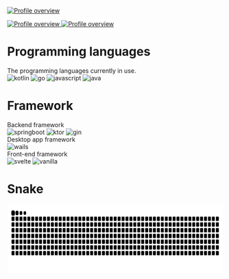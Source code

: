 <p>
  <a display="inline" target="_blank" href="http://github-profile-summary-cards.vercel.app/api/cards/profile-details?username=langbiantianya&theme=2077">
    <img alt="Profile overview" src="http://github-profile-summary-cards.vercel.app/api/cards/profile-details?username=langbiantianya&theme=2077" height="160">
  </a>
</p>
<p>
  <a display="inline" target="_blank" href="http://github-profile-summary-cards.vercel.app/api/cards/repos-per-language?username=langbiantianya&theme=2077">
    <img alt="Profile overview" src="http://github-profile-summary-cards.vercel.app/api/cards/repos-per-language?username=langbiantianya&theme=2077" height="160">
  </a>
    <a display="inline" target="_blank" href="http://github-profile-summary-cards.vercel.app/api/cards/most-commit-language?username=langbiantianya&theme=2077">
    <img alt="Profile overview" src="http://github-profile-summary-cards.vercel.app/api/cards/most-commit-language?username=langbiantianya&theme=2077" height="160">
  </a>
</p>

# Programming languages

The programming languages currently in use.   
![kotlin](https://img.shields.io/badge/-Kotlin-skyblue?style=for-the-badge&logo=kotlin&logoColor=black)
![go](https://img.shields.io/badge/-Go-skyblue?style=for-the-badge&logo=go&logoColor=black)
![javascript](https://img.shields.io/badge/-JavaScript-skyblue?style=for-the-badge&logo=javascript&logoColor=black)
![java](https://img.shields.io/badge/-Java-skyblue?style=for-the-badge&logo=OpenJDK&logoColor=black)

# Framework

Backend framework  
![springboot](https://img.shields.io/badge/-SpringBoot-green?style=for-the-badge&logo=springboot&logoColor=white)
![ktor](https://img.shields.io/badge/-ktor-green?style=for-the-badge&logo=ktor&logoColor=white)
![gin](https://img.shields.io/badge/-gin-green?style=for-the-badge&logo=gin&logoColor=white)  
Desktop app framework  
![wails](https://img.shields.io/badge/-wails-orangered?style=for-the-badge&logo=wails&logoColor=white)  
Front-end framework  
![svelte](https://img.shields.io/badge/-svelte-red?style=for-the-badge&logo=svelte&logoColor=white)
![vanilla](https://img.shields.io/badge/-vanilla-red?style=for-the-badge&logo=html5&logoColor=white)
# Snake
<p>
  <a display="inline" target="_blank" href="https://github.com/langbiantianya/langbiantianya/raw/refs/heads/output/github-contribution-grid-snake-dark.svg">
    <img alt="Profile overview" src="https://github.com/langbiantianya/langbiantianya/raw/refs/heads/output/github-contribution-grid-snake-dark.svg" height="160">
  </a>
</p>
